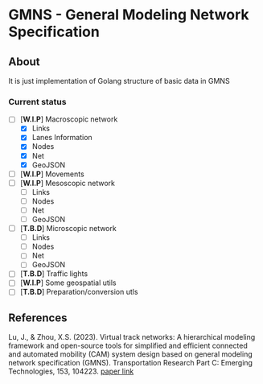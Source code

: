 # GMNS - General Modeling Network Specification

## About
It is just implementation of Golang structure of basic data in GMNS

### Current status
- [ ] [**W.I.P**] Macroscopic network
    - [x] Links
    - [x] Lanes Information
    - [x] Nodes
    - [x] Net
    - [x] GeoJSON
- [ ] [**W.I.P**] Movements
- [ ] [**W.I.P**] Mesoscopic network
    - [ ] Links
    - [ ] Nodes
    - [ ] Net
    - [ ] GeoJSON
- [ ] [**T.B.D**] Microscopic network
    - [ ] Links
    - [ ] Nodes
    - [ ] Net
    - [ ] GeoJSON
- [ ] [**T.B.D**] Traffic lights
- [ ] [**W.I.P**] Some geospatial utils
- [ ] [**T.B.D**] Preparation/conversion utls 

## References
Lu, J., & Zhou, X.S. (2023). Virtual track networks: A hierarchical modeling framework and open-source tools for simplified and efficient connected and automated mobility (CAM) system design based on general modeling network specification (GMNS). Transportation Research Part C: Emerging Technologies, 153, 104223. [paper link](https://linkinghub.elsevier.com/retrieve/pii/S0968090X23002127)
